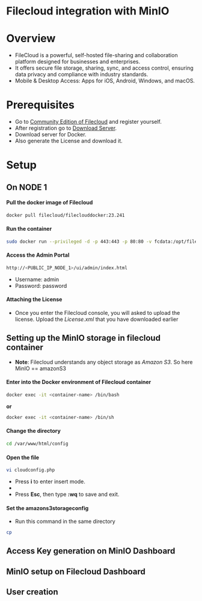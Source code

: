 # Filecloud integration with MinIO

# Overview
- FileCloud is a powerful, self-hosted file-sharing and collaboration platform designed for businesses and enterprises. 
- It offers secure file storage, sharing, sync, and access control, ensuring data privacy and compliance with industry standards.
- Mobile & Desktop Access: Apps for iOS, Android, Windows, and macOS.

# Prerequisites
- Go to [Community Edition of Filecloud](https://ce.filecloud.com/) and register yourself.
- After registration go to [Download Server](https://portal.getfilecloud.com/ui/user/index.html#/sites/trial/community).
- Download server for Docker.
- Also generate the License and download it.

# Setup
## On **NODE 1**
#### Pull the docker image of Filecloud
```bash
docker pull filecloud/fileclouddocker:23.241
```

#### Run the container
```bash
sudo docker run --privileged -d -p 443:443 -p 80:80 -v fcdata:/opt/fileclouddata -v dbdata:/var/lib/mongodb -v solrdata:/opt/solrfcdata/var/solr -v htmldata:/var/www/html --name <yourcontainername> <current_image_name:tag> /lib/systemd/systemd
```

#### Access the **Admin Portal**
```bash
http://<PUBLIC_IP_NODE_1>/ui/admin/index.html
```
- Username: admin
- Password: password

#### Attaching the License
- Once you enter the Filecloud console, you will asked to upload the license. Upload the *License.xml* that you have downloaded earlier

## Setting up the MinIO storage in filecloud container
- **Note**: Filecloud understands any object storage as *Amazon S3*. So here MinIO == amazonS3

#### Enter into the Docker environment of Filecloud container
```bash
docker exec -it <container-name> /bin/bash
```
**or**
```bash
docker exec -it <container-name> /bin/sh
```
#### Change the directory
```bash
cd /var/www/html/config
```

#### Open the file
```bash
vi cloudconfig.php
```
- Press **i** to enter insert mode.
- 
- Press **Esc**, then type **:wq** to save and exit.

#### Set the amazons3storageconfig
- Run this command in the same directory
```bash
cp
```
## Access Key generation on MinIO Dashboard

## MinIO setup on Filecloud Dashboard

## User creation

